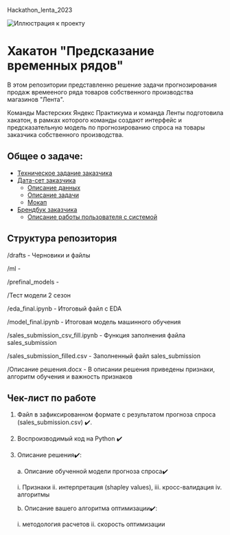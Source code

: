 <p class="text-center">Hackathon_lenta_2023</p>

![Иллюстрация к проекту](https://www.tadviser.ru/images/c/ce/%D0%9B%D0%B5%D0%BD%D1%82%D0%B0_%D0%BB%D0%BE%D0%B3%D0%BE.png)

# Хакатон "Предсказание временных рядов"

В этом репозитории представленно решение задачи прогнозирования продаж времееного ряда товаров собственного производства магазинов "Лента".

Команды Мастерских Яндекс Практикума и команда Ленты подготовила хакатон, в рамках которого команды создают интерфейс и предсказательную модель по прогнозированию спроса на товары заказчика собственного производства.
## Общее о задаче:

- [Техническое задание заказчика](https://disk.yandex.ru/i/XcbZVaLP48xMZA)
- [Дата-сет заказчика](https://disk.yandex.ru/d/1Q7sWF5LLweoTw)
    - [Описание данных](https://disk.yandex.ru/i/xvXsz0Qgy0d3JA)
    - [Описание задачи](https://disk.yandex.ru/i/flSViZOzj-SeYQ)
    - [Мокап](https://github.com/dataMasterskaya/LentaTimeSeries/tree/main)
- [Брендбук заказчика](https://disk.yandex.ru/i/J_Ieb_CgJ1ibnw)
    - [Описание работы пользователя с системой](https://disk.yandex.ru/i/69TpNiaDQGfx2Q)

## Структура репозитория
/drafts - Черновики и файлы 

/ml - 

/prefinal_models - 

/Тест модели 2 сезон

/eda_final.ipynb - Итоговый файл с EDA

/model_final.ipynb - Итоговая модель машинного обучения

/sales_submission_csv_fill.ipynb - Функция заполнения файла sales_submission

/sales_submission_filled.csv - Заполненный файл sales_submission

/Описание решения.docx - В описании решения приведены признаки, алгоритм обучения и важность признаков

## Чек-лист по работе 
1. Файл в зафиксированном формате с результатом прогноза спроса (sales_submission.csv) ✔️.
2. Воспроизводимый код на Python ✔️
3. Описание решения✔️:
    
    a. Описание обученной модели прогноза спроса✔️
    
    i. Признаки
    ii. интерпретация (shapley values),
    iii. кросс-валидация
    iv. алгоритмы
    
    b. Описание вашего алгоритма оптимизации✔️:
    
    i. методология расчетов
    ii. скорость оптимизации

